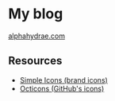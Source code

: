 # My blog

[alphahydrae.com](https://alphahydrae.com)

## Resources

* [Simple Icons (brand icons)](https://simpleicons.org)
* [Octicons (GitHub's icons)](https://primer.style/octicons/)
